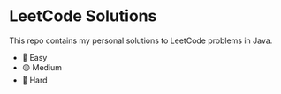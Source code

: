 # LeetCode Solutions

This repo contains my personal solutions to LeetCode problems in Java.

- 🔵 Easy
- 🟡 Medium
- 🔴 Hard
